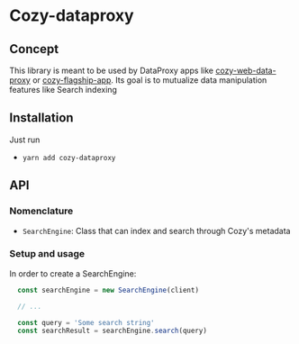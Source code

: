 # Cozy-dataproxy

## Concept

This library is meant to be used by DataProxy apps like [cozy-web-data-proxy](https://github.com/cozy/cozy-web-data-proxy) or [cozy-flagship-app](https://github.com/cozy/cozy-flagship-app). Its goal is to mutualize data manipulation features like Search indexing

## Installation

Just run

- `yarn add cozy-dataproxy`

## API

### Nomenclature

- `SearchEngine`: Class that can index and search through Cozy's metadata

### Setup and usage

In order to create a SearchEngine:
```ts
  const searchEngine = new SearchEngine(client)

  // ...

  const query = 'Some search string'
  const searchResult = searchEngine.search(query)
```
